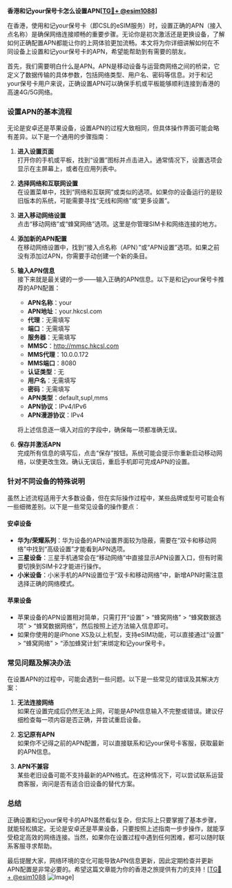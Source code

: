 **香港和记your保号卡怎么设置APN[[TG💪+ @esim1088](https://t.me/s/esim1088)]**

在香港，使用和记your保号卡（即CSL的eSIM服务）时，设置正确的APN（接入点名称）是确保网络连接顺畅的重要步骤。无论你是初次激活还是更换设备，了解如何正确配置APN都能让你的上网体验更加流畅。本文将为你详细讲解如何在不同设备上设置和记your保号卡的APN，希望能帮助到有需要的朋友。

首先，我们需要明白什么是APN。APN是移动设备与运营商网络之间的桥梁，它定义了数据传输的具体参数，包括网络类型、用户名、密码等信息。对于和记your保号卡用户来说，正确设置APN可以确保手机或平板能够顺利连接到香港的高速4G/5G网络。

### 设置APN的基本流程

无论是安卓还是苹果设备，设置APN的过程大致相同，但具体操作界面可能会略有差异。以下是一个通用的步骤指南：

1. **进入设置页面**  
   打开你的手机或平板，找到“设置”图标并点击进入。通常情况下，设置选项会显示在主屏幕上，或者在应用列表中。

2. **选择网络和互联网设置**  
   在设置菜单中，找到“网络和互联网”或类似的选项。如果你的设备运行的是较旧版本的系统，可能需要寻找“无线和网络”或“更多设置”。

3. **进入移动网络设置**  
   点击“移动网络”或“蜂窝网络”选项。这里是你管理SIM卡和网络连接的地方。

4. **添加新的APN配置**  
   在移动网络设置中，找到“接入点名称（APN）”或“APN设置”选项。如果之前没有添加过APN，你需要手动创建一个新的条目。

5. **输入APN信息**  
   接下来就是最关键的一步——输入正确的APN信息。以下是和记your保号卡推荐的APN配置：
   - **APN名称**：your
   - **APN地址**：your.hkcsl.com
   - **代理**：无需填写
   - **端口**：无需填写
   - **服务器**：无需填写
   - **MMSC**：http://mmsc.hkcsl.com
   - **MMS代理**：10.0.0.172
   - **MMS端口**：8080
   - **认证类型**：无
   - **用户名**：无需填写
   - **密码**：无需填写
   - **APN类型**：default,supl,mms
   - **APN协议**：IPv4/IPv6
   - **APN漫游协议**：IPv4

   将上述信息逐一填入对应的字段中，确保每一项都准确无误。

6. **保存并激活APN**  
   完成所有信息的填写后，点击“保存”按钮。系统可能会提示你重新启动移动网络，以使更改生效。确认无误后，重启手机即可完成APN的设置。

### 针对不同设备的特殊说明

虽然上述流程适用于大多数设备，但在实际操作过程中，某些品牌或型号可能会有一些细微差别。以下是一些常见设备的操作要点：

#### 安卓设备
- **华为/荣耀系列**：华为设备的APN设置界面较为隐蔽，需要在“双卡和移动网络”中找到“高级设置”才能看到APN选项。
- **三星设备**：三星手机通常会在“移动网络”中直接显示APN设置入口，但有时需要切换到SIM卡2才能进行操作。
- **小米设备**：小米手机的APN设置位于“双卡和移动网络”中，新增APN时需注意选择正确的网络模式。

#### 苹果设备
- 苹果设备的APN设置相对简单，只需打开“设置” > “蜂窝网络” > “蜂窝数据选项” > “蜂窝数据网络”，然后按照上述方法输入信息即可。
- 如果你使用的是iPhone XS及以上机型，支持eSIM功能，可以直接通过“设置” > “蜂窝网络” > “添加蜂窝计划”来绑定和记your保号卡。

### 常见问题及解决办法

在设置APN的过程中，可能会遇到一些问题。以下是一些常见的错误及其解决方案：

1. **无法连接网络**  
   如果在设置完成后仍然无法上网，可能是APN信息输入不完整或错误。建议仔细检查每一项内容是否正确，并尝试重启设备。

2. **忘记原有APN**  
   如果你不记得之前的APN配置，可以直接联系和记your保号卡客服，获取最新的APN信息。

3. **APN不兼容**  
   某些老旧设备可能不支持最新的APN格式。在这种情况下，可以尝试联系运营商客服，询问是否有适合旧设备的替代方案。

### 总结

正确设置和记your保号卡的APN虽然看似复杂，但实际上只要掌握了基本步骤，就能轻松搞定。无论是安卓还是苹果设备，只要按照上述指南一步步操作，就能享受稳定高效的网络连接。当然，如果你在设置过程中遇到任何困难，都可以随时联系客服寻求帮助。

最后提醒大家，网络环境的变化可能导致APN信息更新，因此定期检查并更新APN配置是非常必要的。希望这篇文章能为你的香港之旅提供有力的支持！[[TG💪+ @esim1088](https://t.me/s/esim1088) ![Image](https://i.postimg.cc/4NQfJmqS/Snipaste-2025-05-13-00-14-12.png)]